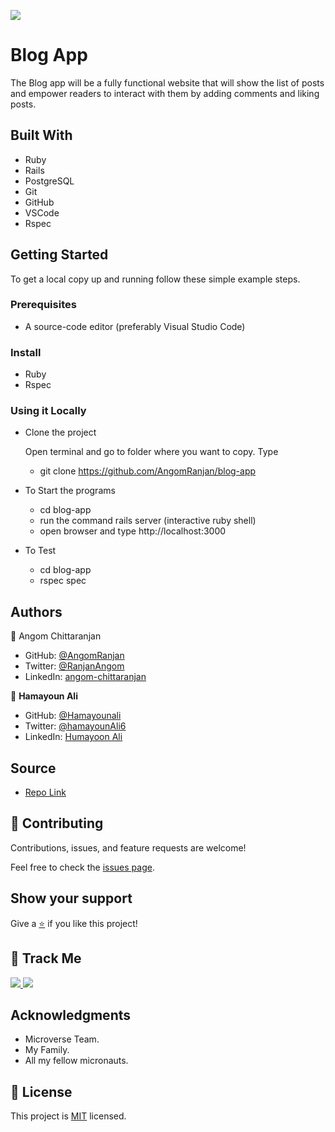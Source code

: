 [![](https://img.shields.io/badge/Micronaut-Angom%20Chittaranjan-blue)](https://github.com/AngomRanjan)

# Blog App

The Blog app will be a fully functional website that will show the list of posts and empower readers to interact with them by adding comments and liking posts.


## Built With

- Ruby
- Rails
- PostgreSQL
- Git
- GitHub
- VSCode
- Rspec

## Getting Started

To get a local copy up and running follow these simple example steps.

### Prerequisites

- A source-code editor (preferably Visual Studio Code)

### Install

- Ruby
- Rspec

### Using it Locally

- Clone the project

  Open terminal and go to folder where you want to copy. Type

  - git clone https://github.com/AngomRanjan/blog-app


- To Start the programs

  - cd blog-app
  - run the command rails server (interactive ruby shell)
  - open browser and type http://localhost:3000

- To Test

  - cd blog-app
  - rspec spec

## Authors

👤 Angom Chittaranjan

- GitHub: [@AngomRanjan](https://github.com/AngomRanjan)
- Twitter: [@RanjanAngom](https://twitter.com/RanjanAngom)
- LinkedIn: [angom-chittaranjan](https://linkedin.com/in/angom-chittaranjan)


👤 **Hamayoun Ali**

- GitHub: [@Hamayounali](https://github.com/Hamayounali)
- Twitter: [@hamayounAli6](https://twitter.com/hamayounAli6)
- LinkedIn: [Humayoon Ali](https://www.linkedin.com/in/humayoon-ali-663ba2239)

## Source

- [Repo Link](https://github.com/AngomRanjan/ror)

## 🤝 Contributing

Contributions, issues, and feature requests are welcome!

Feel free to check the [issues page](../../issues).

## Show your support

Give a [⭐️](../../stargazers) if you like this project!

## :footprints: Track Me

<a href="https://twitter.com/RanjanAngom?ref_src=twsrc%5Etfw" class="twitter-follow-button" data-show-count="false">
<img src="https://img.shields.io/badge/-@RanjanAngom-blue?style=flat&logo=twitter&logoColor=white">
</a>

<a class="github-button" href="https://github.com/AngomRanjan" aria-label="Follow @AngomRanjan on GitHub">
 <img src="https://img.shields.io/badge/-@AngomRanjan-green?style=flat&logo=github&logoColor=white">
</a>

## Acknowledgments
- Microverse Team.
- My Family.
- All my fellow micronauts.

## 📝 License

This project is [MIT](LICENSE) licensed.
